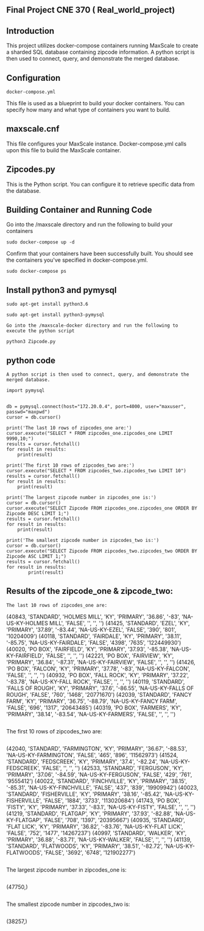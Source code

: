 
## Final Project CNE 370 ( Real_world_project)


## Introduction 
This project utilizes docker-compose containers running MaxScale to create a sharded SQL database containing zipcode information. A python script is then used to connect, query, and demonstrate the merged database.
## Configuration
```
docker-compose.yml
```

This file is used as a blueprint to build your docker containers. You can specify how many and what type of containers you want to build.

## maxscale.cnf
This file configures your MaxScale instance. Docker-compose.yml calls upon this file to build the MaxScale container.

## Zipcodes.py
This is the Python script. You can configure it to retrieve specific data from the database.

## Building Container and Running Code
Go into the /maxscale directory and run the following to build your containers
```
sudo docker-compose up -d
```
Confirm that your containers have been successfully built. You should see the containers you've specified in docker-compose.yml.
```
sudo docker-compose ps
```
## Install python3 and pymysql
```
sudo apt-get install python3.6
```
```
sudo apt-get install python3-pymysql
```

```
Go into the /maxscale-docker directory and run the following to execute the python script

python3 Zipcode.py 

```
## python code 
```
A python script is then used to connect, query, and demonstrate the merged database.
```

```
import pymysql


db = pymysql.connect(host="172.20.0.4", port=4000, user="maxuser", passwd="maxpwd")
cursor = db.cursor()

print('The last 10 rows of zipcodes_one are:')
cursor.execute("SELECT * FROM zipcodes_one.zipcodes_one LIMIT 9990,10;")
results = cursor.fetchall()
for result in results:
	print(result)

print('The first 10 rows of zipcodes_two are:')
cursor.execute("SELECT * FROM zipcodes_two.zipcodes_two LIMIT 10")
results = cursor.fetchall()
for result in results:
	print(result)

print('The largest zipcode number in zipcodes_one is:')
cursor = db.cursor()
cursor.execute("SELECT Zipcode FROM zipcodes_one.zipcodes_one ORDER BY Zipcode DESC LIMIT 1;")
results = cursor.fetchall()
for result in results:
	print(result)

print('The smallest zipcode number in zipcodes_two is:')
cursor = db.cursor()
cursor.execute("SELECT Zipcode FROM zipcodes_two.zipcodes_two ORDER BY Zipcode ASC LIMIT 1;")
results = cursor.fetchall()
for result in results:
        print(result)
```

## Results of the zipcode_one & zipcode_two:

```
The last 10 rows of zipcodes_one are:
```
(40843, 'STANDARD', 'HOLMES MILL', 'KY', 'PRIMARY', '36.86', '-83', 'NA-US-KY-HOLMES MILL', 'FALSE', '', '', '')
(41425, 'STANDARD', 'EZEL', 'KY', 'PRIMARY', '37.89', '-83.44', 'NA-US-KY-EZEL', 'FALSE', '390', '801', '10204009')
(40118, 'STANDARD', 'FAIRDALE', 'KY', 'PRIMARY', '38.11', '-85.75', 'NA-US-KY-FAIRDALE', 'FALSE', '4398', '7635', '122449930')
(40020, 'PO BOX', 'FAIRFIELD', 'KY', 'PRIMARY', '37.93', '-85.38', 'NA-US-KY-FAIRFIELD', 'FALSE', '', '', '')
(42221, 'PO BOX', 'FAIRVIEW', 'KY', 'PRIMARY', '36.84', '-87.31', 'NA-US-KY-FAIRVIEW', 'FALSE', '', '', '')
(41426, 'PO BOX', 'FALCON', 'KY', 'PRIMARY', '37.78', '-83', 'NA-US-KY-FALCON', 'FALSE', '', '', '')
(40932, 'PO BOX', 'FALL ROCK', 'KY', 'PRIMARY', '37.22', '-83.78', 'NA-US-KY-FALL ROCK', 'FALSE', '', '', '')
(40119, 'STANDARD', 'FALLS OF ROUGH', 'KY', 'PRIMARY', '37.6', '-86.55', 'NA-US-KY-FALLS OF ROUGH', 'FALSE', '760', '1468', '20771670')
(42039, 'STANDARD', 'FANCY FARM', 'KY', 'PRIMARY', '36.75', '-88.79', 'NA-US-KY-FANCY FARM', 'FALSE', '696', '1317', '20643485')
(40319, 'PO BOX', 'FARMERS', 'KY', 'PRIMARY', '38.14', '-83.54', 'NA-US-KY-FARMERS', 'FALSE', '', '', '')
```
```
The first 10 rows of zipcodes_two are:
```
```
(42040, 'STANDARD', 'FARMINGTON', 'KY', 'PRIMARY', '36.67', '-88.53', 'NA-US-KY-FARMINGTON', 'FALSE', '465', '896', '11562973')
(41524, 'STANDARD', 'FEDSCREEK', 'KY', 'PRIMARY', '37.4', '-82.24', 'NA-US-KY-FEDSCREEK', 'FALSE', '', '', '')
(42533, 'STANDARD', 'FERGUSON', 'KY', 'PRIMARY', '37.06', '-84.59', 'NA-US-KY-FERGUSON', 'FALSE', '429', '761', '9555412')
(40022, 'STANDARD', 'FINCHVILLE', 'KY', 'PRIMARY', '38.15', '-85.31', 'NA-US-KY-FINCHVILLE', 'FALSE', '437', '839', '19909942')
(40023, 'STANDARD', 'FISHERVILLE', 'KY', 'PRIMARY', '38.16', '-85.42', 'NA-US-KY-FISHERVILLE', 'FALSE', '1884', '3733', '113020684')
(41743, 'PO BOX', 'FISTY', 'KY', 'PRIMARY', '37.33', '-83.1', 'NA-US-KY-FISTY', 'FALSE', '', '', '')
(41219, 'STANDARD', 'FLATGAP', 'KY', 'PRIMARY', '37.93', '-82.88', 'NA-US-KY-FLATGAP', 'FALSE', '708', '1397', '20395667')
(40935, 'STANDARD', 'FLAT LICK', 'KY', 'PRIMARY', '36.82', '-83.76', 'NA-US-KY-FLAT LICK', 'FALSE', '752', '1477', '14267237')
(40997, 'STANDARD', 'WALKER', 'KY', 'PRIMARY', '36.88', '-83.71', 'NA-US-KY-WALKER', 'FALSE', '', '', '')
(41139, 'STANDARD', 'FLATWOODS', 'KY', 'PRIMARY', '38.51', '-82.72', 'NA-US-KY-FLATWOODS', 'FALSE', '3692', '6748', '121902277')
```
```
The largest zipcode number in zipcodes_one is:
```
```
(47750,)
```
```
The smallest zipcode number in zipcodes_two is:
```
```
(38257,)
```
